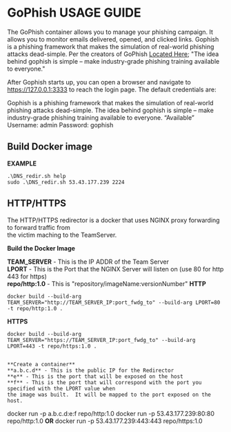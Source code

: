 # **GoPhish USAGE GUIDE**  


The GoPhish container allows you to manage your phishing campaign.  It allows you to monitor emails delivered, 
opened, and clicked links. Gophish is a phishing framework that makes the simulation of real-world phishing attacks dead-simple. Per the creators of GoPhish [Located Here](https://www.gitbook.com/book/gophish/user-guide/details); "The idea behind gophish is simple – make industry-grade phishing training available to everyone."


After Gophish starts up, you can open a browser and navigate to https://127.0.0.1:3333 to reach the login page.
The default credentials are:

Gophish is a phishing framework that makes the simulation of real-world phishing attacks dead-simple. The idea behind gophish is simple – make industry-grade phishing training available to everyone. “Available”
Username: admin
Password: gophish
## **Build Docker image**


**EXAMPLE**

```
.\DNS_redir.sh help  
sudo .\DNS_redir.sh 53.43.177.239 2224
```


## **HTTP/HTTPS**

The HTTP/HTTPS redirector is a docker that uses NGINX proxy forwarding to forward traffic from  
the victim maching to the TeamServer.   

**Build the Docker Image**

**TEAM_SERVER** - This is the IP ADDR of the Team Server  
**LPORT** - This is the Port that the NGINX Server will listen on (use 80 for http 443 for https)  
**repo/http:1.0** - This is "repository/imageName:versionNumber" 
**HTTP**
```
docker build --build-arg TEAM_SERVER="http://TEAM_SERVER_IP:port_fwdg_to" --build-arg LPORT=80 -t repo/http:1.0 .  
```
**HTTPS**
```
docker build --build-arg TEAM_SERVER="https://TEAM_SERVER_IP:port_fwdg_to" --build-arg LPORT=443 -t repo/https:1.0 .  


**Create a container**  
**a.b.c.d** - This is the public IP for the Redirector  
**e** - This is the port that will be exposed on the host  
**f** - This is the port that will correspond with the port you specified with the LPORT value when  
the image was built.  It will be mapped to the port exposed on the host.   
```
docker run -p a.b.c.d:e:f repo/http:1.0
docker run -p 53.43.177.239:80:80 repo/http:1.0
**OR**
docker run -p 53.43.177.239:443:443 repo/https:1.0
```

